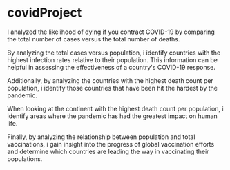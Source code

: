 # covidProject 
I analyzed the likelihood of dying if you contract COVID-19 by comparing the total number of cases versus the total number of deaths.

By analyzing the total cases versus population, i identify countries with the highest infection rates relative to their population. This information can be helpful in assessing the effectiveness of a country's COVID-19 response.

Additionally, by analyzing the countries with the highest death count per population, i identify those countries that have been hit the hardest by the pandemic.

When looking at the continent with the highest death count per population, i identify areas where the pandemic has had the greatest impact on human life.

Finally, by analyzing the relationship between population and total vaccinations, i gain insight into the progress of global vaccination efforts and determine which countries are leading the way in vaccinating their populations.
